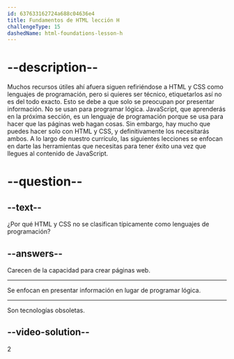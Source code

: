 ```yaml
---
id: 637633162724a688c04636e4
title: Fundamentos de HTML lección H
challengeType: 15
dashedName: html-foundations-lesson-h
---
```


# --description--

Muchos recursos útiles ahí afuera siguen refiriéndose a HTML y CSS como lenguajes de programación, pero si quieres ser técnico, etiquetarlos así no es del todo exacto. Esto se debe a que solo se preocupan por presentar información. No se usan para programar lógica. JavaScript, que aprenderás en la próxima sección, es un lenguaje de programación porque se usa para hacer que las páginas web hagan cosas. Sin embargo, hay mucho que puedes hacer solo con HTML y CSS, y definitivamente los necesitarás ambos. A lo largo de nuestro currículo, las siguientes lecciones se enfocan en darte las herramientas que necesitas para tener éxito una vez que llegues al contenido de JavaScript.

# --question--

## --text--

¿Por qué HTML y CSS no se clasifican típicamente como lenguajes de programación?

## --answers--

Carecen de la capacidad para crear páginas web.

---

Se enfocan en presentar información en lugar de programar lógica.

---

Son tecnologías obsoletas.

## --video-solution--

2
